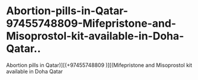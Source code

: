 # Abortion-pills-in-Qatar-97455748809-Mifepristone-and-Misoprostol-kit-available-in-Doha-Qatar..
Abortion pills in Qatar)][(+97455748809 )][(Mifepristone and Misoprostol kit available in Doha Qatar
